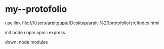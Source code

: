 # my--protofolio

use link file:///Users/arpitgupta/Desktop/arpit-%20protofolio/src/index.html

init
node i npm
npm i express

down. node modules
